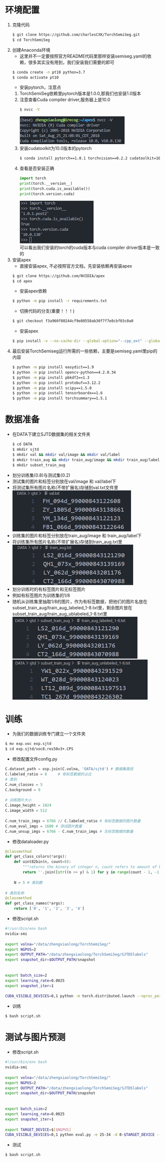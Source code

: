 # 环境配置
1. 克隆代码
    ```sh
    $ git clone https://github.com/charlesCXK/TorchSemiSeg.git
    $ cd TorchSemiSeg
    ```
2. 创建Anaconda环境
    - 这里并不一定要按照官方README代码里那样安装semiseg.yaml的依赖，很多其实没有用到，我们安装我们需要的即可
    ```sh
    $ conda create -n pt10 python=3.7
    $ conda activate pt10
    ```
    - 安装pytorch，注意点
    1. TorchSemiSeg依赖里pytorch版本是1.0.0,那我们也安装1.0版本
    2. 注意查看Cuda compiler driver,服务器上是10.0
        ```sh
        $ nvcc -V
        ```
        ![nvcc版本](TorchSemiseg/nvcc.png)
    3. 安装cudatoolkit为10.0版本的pytorch
        ```sh
        $ conda install pytorch==1.0.1 torchvision==0.2.2 cudatoolkit=10.0 -c pytorch
        ``` 
    4. 查看是否安装正确
        ```python
        import torch
        print(torch.__version__)
        print(torch.cuda.is_available())
        print(torch.version.cuda)
        ```
        ![cuda版本](TorchSemiseg/cuda.png)  
        可以看出我们安装的torch的cuda版本与cuda compiler driver版本是一致的
3. 安装apex
   - 直接安装apex, 不必按照官方文档，先安装依赖再安装apex
   ```sh
   $ git clone https://github.com/NVIDIA/apex
   $ cd apex
   ```
   - 安装apex依赖
   ```sh
   $ python -m pip install -r requirements.txt
   ```
   - 切换代码的分支(重要！！！)
   ```sh
   $ git checkout f3a960f80244cf9e80558ab30f7f7e8cbf03c0a0
   ```
   - 安装apex
   ```sh
   $ pip install -v --no-cache-dir --global-option="--cpp_ext" --global-option="--cuda_ext" ./
   ```
4. 最后安装TorchSemiseg运行所需的一些依赖，主要是semiseg.yaml里pip的内容
    ```sh
    $ python -m pip install easydict==1.9
    $ python -m pip install opencv-python==4.2.0.34
    $ python -m pip install pbkdf2==1.3
    $ python -m pip install protobuf==3.12.2
    $ python -m pip install scipy==1.5.0
    $ python -m pip install tensorboardx==1.6
    $ python -m pip install torchsummary==1.5.1
    ```
# 数据准备
- 在DATA下建立SJTD数据集的相关文件夹
  ```sh
  $ cd DATA
  $ mkdir sjtd
  $ mkdir val && mkdir val/image && mkdir val/label
  $ mkdir train_aug && mkdir train_aug/image && mkdir train_aug/label
  $ mkdir subset_train_aug
  ```
- 划分训练集(0.8)与测试集(0.2)
- 测试集的图片和标签分别放在val/image 和 val/label下
- 将测试集所有图片名称(不带扩展名)存储到val.txt文件里  
![val](TorchSemiseg/val.png)
- 训练集的图片和标签分别放在train_aug/image 和 train_aug/label下
- 将训练集所有图片名称(不带扩展名)存储到train_aug.txt里  
![train](TorchSemiseg/train.png)
- 划分训练时的有标签图片和无标签图片
- 例如有标签图片为训练集的1/8
- 随机从训练集里抽取1/8的图片，作为有标签数据，把他们的图片名放在subset_train_aug/train_aug_labeled_1-8.txt里，剩余图片放在subset_train_aug/train_aug_ublabeled_1-8.txt里  
![labeled](TorchSemiseg/labeled.png)  
![unlabeled](TorchSemiseg/unlabeled.png)  
# 训练
- 为我们的数据训练专门建立一个文件夹
```sh
$ mv exp.voc exp.sjtd
$ cd exp.sjtd/voc8.res50v3+.CPS
```
- 修改配置文件config.py
```python
C.dataset_path = osp.join(C.volna, 'DATA/sjtd') # 数据集路径
C.labeled_ratio = 8     # 有标签数据的占比
# 类别
C.num_classes = 5
C.background = 0

# 训练图片大小
C.image_height = 1024 
C.image_width = 512

C.num_train_imgs = 6766 // C.labeled_ratio # 有标签数据的图片数量
C.num_eval_imgs = 1680 # 测试图片数量
C.num_unsup_imgs = 6766 - C.num_train_imgs # 无标签数据的数量
```
- 修改dataloader.py
```python
@classmethod
def get_class_colors(*args):
    def uint82bin(n, count=8):
        """returns the binary of integer n, count refers to amount of bits"""
        return ''.join([str((n >> y) & 1) for y in range(count - 1, -1, -1)])

    N = 5 # 类别数

# 类别名称
@classmethod
def get_class_names(*args):
    return ['0', '1', '2', '3', '4']
```
- 修改script.sh
```sh
#!/usr/bin/env bash
nvidia-smi

export volna="/data/zhengxiaolong/TorchSemiSeg/"
export NGPUS=2
export OUTPUT_PATH="/data/zhengxiaolong/TorchSemiSeg/SJTD5labels"
export snapshot_dir=$OUTPUT_PATH/snapshot


export batch_size=2
export learning_rate=0.0025
export snapshot_iter=1

CUDA_VISIBLE_DEVICES=0,1 python -m torch.distributed.launch --nproc_per_node=$NGPUS train.py --port 21008
```
- 训练
```sh
$ bash script.sh
```
# 测试与图片预测
- 修改script.sh
```sh
#!/usr/bin/env bash
nvidia-smi

export volna="/data/zhengxiaolong/TorchSemiSeg/"
export NGPUS=2
export OUTPUT_PATH="/data/zhengxiaolong/TorchSemiSeg/SJTD5labels"
export snapshot_dir=$OUTPUT_PATH/snapshot


export batch_size=2
export learning_rate=0.0025
export snapshot_iter=1

export TARGET_DEVICE=$[$NGPUS]
CUDA_VISIBLE_DEVICES=0,1 python eval.py -e 25-34 -d 0-$TARGET_DEVICE --save_path $OUTPUT_PATH/results
```
- 测试
```sh
$ bash script.sh
```

